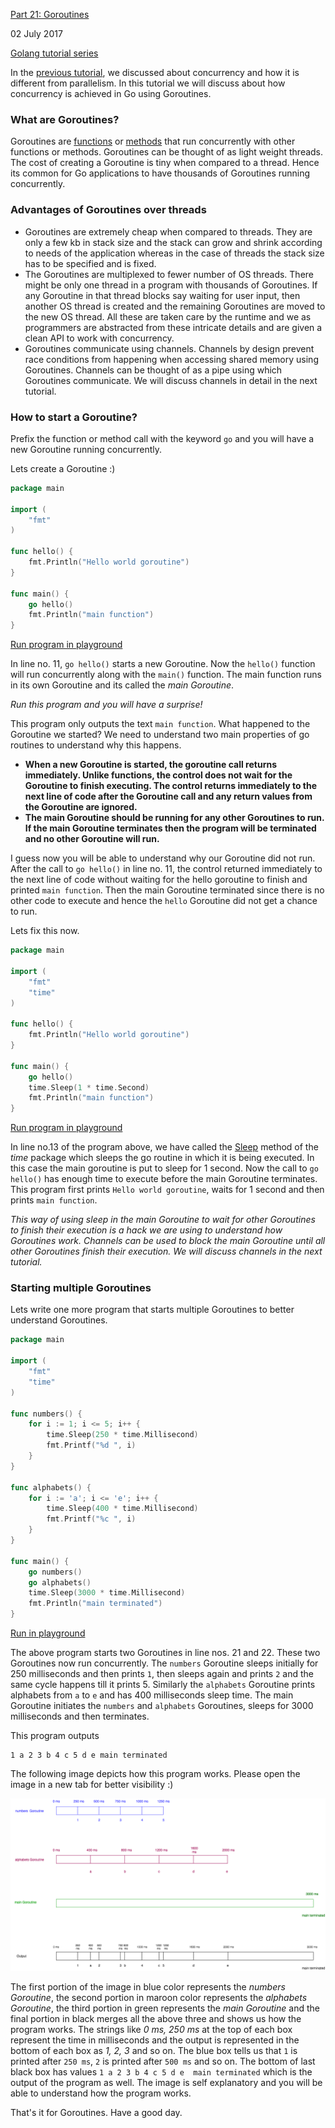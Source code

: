 [Part 21: Goroutines][1]

02 July 2017

[Golang tutorial series][2]

[1]: https://golangbot.com/goroutines/ 
[2]: https://golangbot.com/learn-golang-series/
[3]: https://golangbot.com/concurrency/
[4]: https://golangbot.com/functions/
[5]: https://golangbot.com/methods/


In the [previous tutorial][3], we discussed about concurrency and how it is 
different from parallelism. In this tutorial we will discuss about how 
concurrency is achieved in Go using Goroutines.

### What are Goroutines?

Goroutines are [functions][4] or [methods][5] that run concurrently with other 
functions or methods. Goroutines can be thought of as light weight threads. The 
cost of creating a Goroutine is tiny when compared to a thread. Hence its common 
for Go applications to have thousands of Goroutines running concurrently.

### Advantages of Goroutines over threads

  - Goroutines are extremely cheap when compared to threads. They are only a few 
    kb in stack size and the stack can grow and shrink according to needs of the 
    application whereas in the case of threads the stack size has to be 
    specified and is fixed.
  - The Goroutines are multiplexed to fewer number of OS threads. There might be 
    only one thread in a program with thousands of Goroutines.  If any Goroutine 
    in that thread blocks say waiting for user input, then another OS thread is 
    created and the remaining Goroutines are moved to the new OS thread. All 
    these are taken care by the runtime and we as programmers are abstracted 
    from these intricate details and are given a clean API to work with 
    concurrency.
  - Goroutines communicate using channels. Channels by design prevent race 
    conditions from happening when accessing shared memory using Goroutines. 
    Channels can be thought of as a pipe using which Goroutines communicate. We 
    will discuss channels in detail in the next tutorial.

### How to start a Goroutine?

Prefix the function or method call with the keyword `go` and you will have a new 
Goroutine running concurrently.

Lets create a Goroutine :)

```go
package main

import (  
    "fmt"
)

func hello() {  
    fmt.Println("Hello world goroutine")
}

func main() {  
    go hello()
    fmt.Println("main function")
}
```

[Run program in playground](https://play.golang.org/p/zC78_fc1Hn)

In line no. 11, `go hello()` starts a new Goroutine. Now the `hello()` function 
will run concurrently along with the `main()` function. The main function runs 
in its own Goroutine and its called the *main Goroutine*.

*Run this program and you will have a surprise\!*

This program only outputs the text `main function`. What happened to the 
Goroutine we started? We need to understand two main properties of go routines 
to understand why this happens.

  - **When a new Goroutine is started, the goroutine call returns immediately. 
    Unlike functions, the control does not wait for the Goroutine to finish 
    executing. The control returns immediately to the next line of code after 
    the Goroutine call and any return values from the Goroutine are ignored.**
  - **The main Goroutine should be running for any other Goroutines to run. If 
    the main Goroutine terminates then the program will be terminated and no 
    other Goroutine will run.**

I guess now you will be able to understand why our Goroutine did not run. After 
the call to `go hello()` in line no. 11, the control returned immediately to the 
next line of code without waiting for the hello goroutine to finish and printed 
`main function`. Then the main Goroutine terminated since there is no other code 
to execute and hence the `hello` Goroutine did not get a chance to run.

Lets fix this now.

```go
package main

import (  
    "fmt"
    "time"
)

func hello() {  
    fmt.Println("Hello world goroutine")
}

func main() {  
    go hello()
    time.Sleep(1 * time.Second)
    fmt.Println("main function")
}
```

[Run program in playground](https://play.golang.org/p/U9ZZuSql8-)

In line no.13 of the program above, we have called the [Sleep][6] method of the 
*time* package which sleeps the go routine in which it is being executed. In 
this case the main goroutine is put to sleep for 1 second. Now the call to `go 
hello()` has enough time to execute before the main Goroutine terminates. This 
program first prints `Hello world goroutine`, waits for 1 second and then prints 
`main function`.

[6]: https://golang.org/pkg/time/#Sleep

*This way of using sleep in the main Goroutine to wait for other Goroutines to 
finish their execution is a hack we are using to understand how Goroutines work. 
Channels can be used to block the main Goroutine until all other Goroutines 
finish their execution. We will discuss channels in the next tutorial.*


### Starting multiple Goroutines

Lets write one more program that starts multiple Goroutines to better understand 
Goroutines.

```go
package main

import (  
    "fmt"
    "time"
)

func numbers() {  
    for i := 1; i <= 5; i++ {
        time.Sleep(250 * time.Millisecond)
        fmt.Printf("%d ", i)
    }
}

func alphabets() {  
    for i := 'a'; i <= 'e'; i++ {
        time.Sleep(400 * time.Millisecond)
        fmt.Printf("%c ", i)
    }
}

func main() {  
    go numbers()
    go alphabets()
    time.Sleep(3000 * time.Millisecond)
    fmt.Println("main terminated")
}
```

[Run in playground](https://play.golang.org/p/oltn5nw0w3)

The above program starts two Goroutines in line nos. 21 and 22. These two 
Goroutines now run concurrently. The `numbers` Goroutine sleeps initially for 
250 milliseconds and then prints `1`, then sleeps again and prints `2` and the 
same cycle happens till it prints 5. Similarly the `alphabets` Goroutine prints 
alphabets from `a` to `e` and has 400 milliseconds sleep time. The main 
Goroutine initiates the `numbers` and `alphabets` Goroutines, sleeps for 3000 
milliseconds and then terminates.

This program outputs

``` 
1 a 2 3 b 4 c 5 d e main terminated  
```

The following image depicts how this program works. Please open the image in a 
new tab for better visibility :)

![](./images/Goroutines-explained.png)

The first portion of the image in blue color represents the *numbers Goroutine*, 
the second portion in maroon color represents the *alphabets Goroutine*, the 
third portion in green represents the *main Goroutine* and the final portion in 
black merges all the above three and shows us how the program works. The strings 
like *0 ms, 250 ms* at the top of each box represent the time in milliseconds 
and the output is represented in the bottom of each box as *1, 2, 3* and so on. 
The blue box tells us that `1` is printed after `250 ms`, `2` is printed after 
`500 ms` and so on. The bottom of last black box has values `1 a 2 3 b 4 c 5 d e 
main terminated` which is the output of the program as well. The image is self 
explanatory and you will be able to understand how the program works.

That's it for Goroutines. Have a good day.
